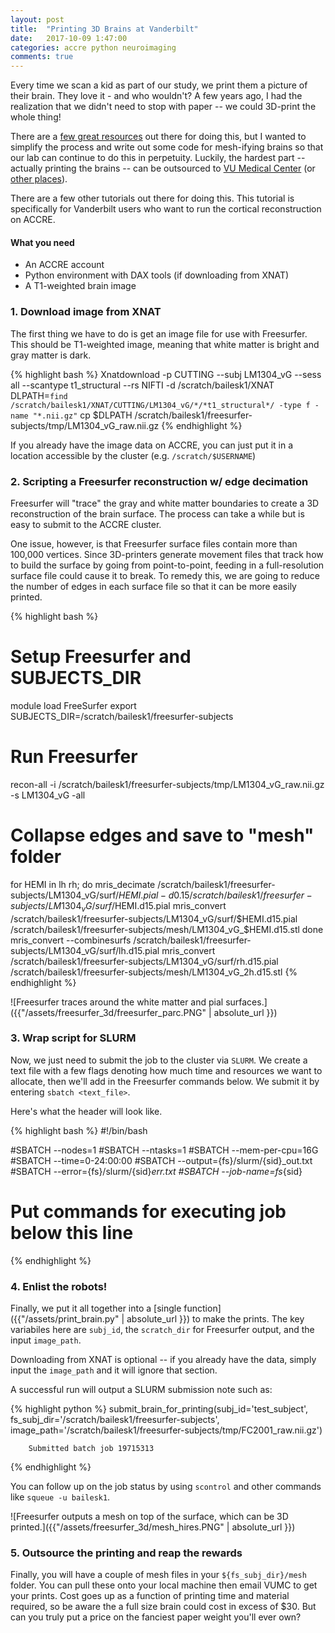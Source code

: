 ```yaml
---
layout: post
title:  "Printing 3D Brains at Vanderbilt"
date:   2017-10-09 1:47:00
categories: accre python neuroimaging
comments: true
---
```


Every time we scan a kid as part of our study, we print them a picture of their brain. They love it - and who wouldn't? A few years ago, I had the realization that we didn't need to stop with paper -- we could 3D-print the whole thing!

There are a [few great resources](http://www.instructables.com/id/3D-print-your-own-brain/) out there for doing this, but I wanted to simplify the process and write out some code for mesh-ifying brains so that our lab can continue to do this in perpetuity. Luckily, the hardest part -- actually printing the brains -- can be outsourced to [VU Medical Center](http://www.library.vanderbilt.edu/biomedical/technology/3d-printing.php) (or [other places](https://www.shapeways.com/)).

There are a few other tutorials out there for doing this. This tutorial is specifically for Vanderbilt users who want to run the cortical reconstruction on ACCRE.

#### What you need
- An ACCRE account
- Python environment with DAX tools (if downloading from XNAT)
- A T1-weighted brain image

### 1. Download image from XNAT

The first thing we have to do is get an image file for use with Freesurfer. This should be T1-weighted image, meaning that white matter is bright and gray matter is dark. 

{% highlight bash %}
Xnatdownload -p CUTTING --subj LM1304_vG --sess all --scantype t1_structural --rs NIFTI -d /scratch/bailesk1/XNAT
DLPATH=`find /scratch/bailesk1/XNAT/CUTTING/LM1304_vG/*/*t1_structural*/ -type f -name "*.nii.gz"`
cp $DLPATH /scratch/bailesk1/freesurfer-subjects/tmp/LM1304_vG_raw.nii.gz
{% endhighlight %}

If you already have the image data on ACCRE, you can just put it in a location accessible by the cluster (e.g. `/scratch/$USERNAME`)

### 2. Scripting a Freesurfer reconstruction w/ edge decimation

Freesurfer will "trace" the gray and white matter boundaries to create a 3D reconstruction of the brain surface.  The process can take a while but is easy to submit to the ACCRE cluster. 

One issue, however, is that Freesurfer surface files contain more than 100,000 vertices. Since 3D-printers generate movement files that track how to build the surface by going from point-to-point, feeding in a full-resolution surface file could cause it to break. To remedy this, we are going to reduce the number of edges in each surface file so that it can be more easily printed.

{% highlight bash %}
# Setup Freesurfer and SUBJECTS_DIR
module load FreeSurfer
export SUBJECTS_DIR=/scratch/bailesk1/freesurfer-subjects

# Run Freesurfer
recon-all -i /scratch/bailesk1/freesurfer-subjects/tmp/LM1304_vG_raw.nii.gz -s LM1304_vG -all

# Collapse edges and save to "mesh" folder
for HEMI in lh rh; do 
    mris_decimate /scratch/bailesk1/freesurfer-subjects/LM1304_vG/surf/$HEMI.pial -d 0.15 /scratch/bailesk1/freesurfer-subjects/LM1304_vG/surf/$HEMI.d15.pial
    mris_convert /scratch/bailesk1/freesurfer-subjects/LM1304_vG/surf/$HEMI.d15.pial /scratch/bailesk1/freesurfer-subjects/mesh/LM1304_vG_$HEMI.d15.stl
done
mris_convert --combinesurfs /scratch/bailesk1/freesurfer-subjects/LM1304_vG/surf/lh.d15.pial mris_convert /scratch/bailesk1/freesurfer-subjects/LM1304_vG/surf/rh.d15.pial /scratch/bailesk1/freesurfer-subjects/mesh/LM1304_vG_2h.d15.stl
{% endhighlight %}

![Freesurfer traces around the white matter and pial surfaces.]({{"/assets/freesurfer_3d/freesurfer_parc.PNG" | absolute_url }})

### 3. Wrap script for SLURM

Now, we just need to submit the job to the cluster via `SLURM`. We create a text file with a few flags denoting how much time and resources we want to allocate, then we'll add in the Freesurfer commands  below. We submit it by entering `sbatch <text_file>`. 

Here's what the header will look like. 

{% highlight bash %}
#!/bin/bash

#SBATCH --nodes=1
#SBATCH --ntasks=1
#SBATCH --mem-per-cpu=16G
#SBATCH --time=0-24:00:00
#SBATCH --output={fs}/slurm/{sid}_out.txt
#SBATCH --error={fs}/slurm/{sid}_err.txt
#SBATCH --job-name=fs_{sid}

# Put commands for executing job below this line
{% endhighlight %}

### 4. Enlist the robots!

Finally, we put it all together into a [single function]({{"/assets/print_brain.py" | absolute_url }}) to make the prints. The key variabiles here are `subj_id`, the `scratch_dir` for Freesurfer output, and the input `image_path`. 

Downloading from XNAT is optional -- if you already have the data, simply input the `image_path` and it will ignore that section. 

A successful run will output a SLURM submission note such as:

{% highlight python %}
submit_brain_for_printing(subj_id='test_subject', 
                          fs_subj_dir='/scratch/bailesk1/freesurfer-subjects', 
                          image_path='/scratch/bailesk1/freesurfer-subjects/tmp/FC2001_raw.nii.gz')
        
        Submitted batch job 19715313
{% endhighlight %}

You can follow up on the job status by using `scontrol` and other commands like `squeue -u bailesk1`. 

![Freesurfer outputs a mesh on top of the surface, which can be 3D printed.]({{"/assets/freesurfer_3d/mesh_hires.PNG" | absolute_url }})


### 5. Outsource the printing and reap the rewards

Finally, you will have a couple of mesh files in your `${fs_subj_dir}/mesh` folder. You can pull these onto your local machine then email VUMC to get your prints. Cost goes up as a function of printing time and material required, so be aware the a full size brain could cost in excess of $30. But can you truly put a price on the fanciest paper weight you'll ever own?

